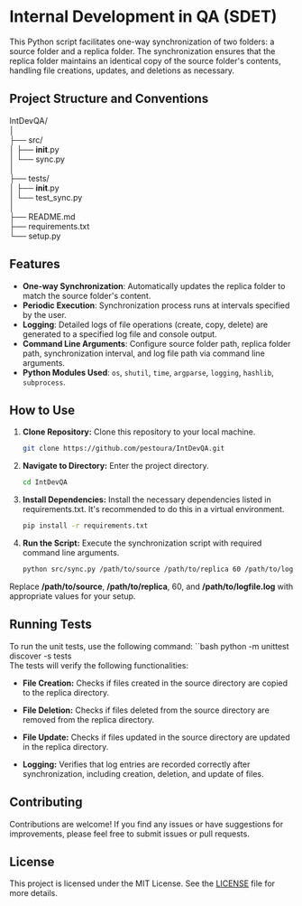 # Internal Development in QA (SDET)

This Python script facilitates one-way synchronization of two folders: a source folder and a replica folder. The synchronization ensures that the replica folder maintains an identical copy of the source folder's contents, handling file creations, updates, and deletions as necessary.

## Project Structure and Conventions

IntDevQA/  
│  
├── src/  
│   ├── __init__.py  
│   └── sync.py  
│  
├── tests/  
│   ├── __init__.py  
│   └── test_sync.py  
│  
├── README.md  
├── requirements.txt  
└── setup.py 

## Features

- **One-way Synchronization**: Automatically updates the replica folder to match the source folder's content.
- **Periodic Execution**: Synchronization process runs at intervals specified by the user.
- **Logging**: Detailed logs of file operations (create, copy, delete) are generated to a specified log file and console output.
- **Command Line Arguments**: Configure source folder path, replica folder path, synchronization interval, and log file path via command line arguments.
- **Python Modules Used**: `os`, `shutil`, `time`, `argparse`, `logging`, `hashlib`, `subprocess`.

## How to Use

1. **Clone Repository:** Clone this repository to your local machine.
   ```bash
   git clone https://github.com/pestoura/IntDevQA.git

2. **Navigate to Directory:** Enter the project directory.
   ```bash
   cd IntDevQA

3. **Install Dependencies:** Install the necessary dependencies listed in requirements.txt. It's recommended to do this in a virtual environment.
   ```bash
   pip install -r requirements.txt

5. **Run the Script:** Execute the synchronization script with required command line arguments.
    ```bash
    python src/sync.py /path/to/source /path/to/replica 60 /path/to/logfile.log
 Replace **/path/to/source**, **/path/to/replica**, 60, and **/path/to/logfile.log** with appropriate values for your setup.

## Running Tests

To run the unit tests, use the following command:
``bash
python -m unittest discover -s tests  
The tests will verify the following functionalities:

- **File Creation:** Checks if files created in the source directory are copied to the replica directory.

- **File Deletion:** Checks if files deleted from the source directory are removed from the replica directory.

- **File Update:** Checks if files updated in the source directory are updated in the replica directory.

- **Logging:** Verifies that log entries are recorded correctly after synchronization, including creation, deletion, and update of files.

## Contributing

Contributions are welcome! If you find any issues or have suggestions for improvements, please feel free to submit issues or pull requests.

## License

This project is licensed under the MIT License. See the [LICENSE](./LICENSE) file for more details.
